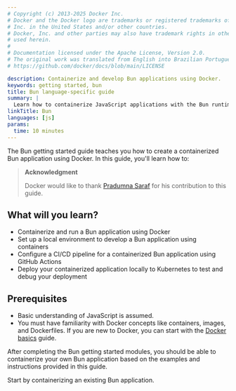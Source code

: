 ```yaml
---
# Copyright (c) 2013-2025 Docker Inc.
# Docker and the Docker logo are trademarks or registered trademarks of Docker,
# Inc. in the United States and/or other countries.
# Docker, Inc. and other parties may also have trademark rights in other terms
# used herein.
#
# Documentation licensed under the Apache License, Version 2.0.
# The original work was translated from English into Brazilian Portuguese.
# https://github.com/docker/docs/blob/main/LICENSE

description: Containerize and develop Bun applications using Docker.
keywords: getting started, bun
title: Bun language-specific guide
summary: |
  Learn how to containerize JavaScript applications with the Bun runtime.
linkTitle: Bun
languages: [js]
params:
  time: 10 minutes
---
```

The Bun getting started guide teaches you how to create a containerized Bun application using Docker. In this guide, you'll learn how to:

> **Acknowledgment**
>
> Docker would like to thank [Pradumna Saraf](https://twitter.com/pradumna_saraf) for his contribution to this guide.

## What will you learn?

* Containerize and run a Bun application using Docker
* Set up a local environment to develop a Bun application using containers
* Configure a CI/CD pipeline for a containerized Bun application using GitHub Actions
* Deploy your containerized application locally to Kubernetes to test and debug your deployment

## Prerequisites

- Basic understanding of JavaScript is assumed.
- You must have familiarity with Docker concepts like containers, images, and Dockerfiles. If you are new to Docker, you can start with the [Docker basics](/get-started/docker-concepts/the-basics/what-is-a-container.md) guide.

After completing the Bun getting started modules, you should be able to containerize your own Bun application based on the examples and instructions provided in this guide.

Start by containerizing an existing Bun application.
